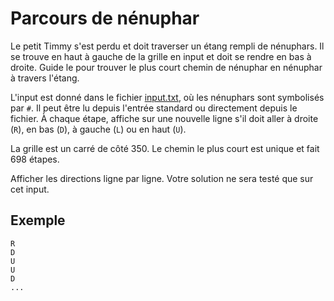# Parcours de nénuphar

Le petit Timmy s'est perdu et doit traverser un étang rempli de nénuphars.
Il se trouve en haut à gauche de la grille en input et doit se rendre en bas à droite.
Guide le pour trouver le plus court chemin de nénuphar en nénuphar à travers l'étang.

L'input est donné dans le fichier [input.txt](input.txt), où les nénuphars sont symbolisés par `#`. Il peut être lu depuis l'entrée standard ou directement depuis le fichier. À chaque étape, affiche sur une nouvelle ligne s'il doit aller à droite (`R`), en bas (`D`), à gauche (`L`) ou en haut (`U`).

La grille est un carré de côté 350.
Le chemin le plus court est unique et fait 698 étapes.

Afficher les directions ligne par ligne. Votre solution ne sera testé que sur cet input.

## Exemple

```
R
D
U
U
D
...
```
